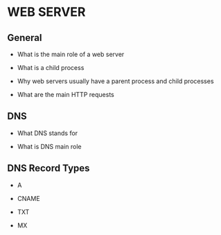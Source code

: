 # WEB SERVER

<h2>General</h2>

- What is the main role of a web server

- What is a child process

- Why web servers usually have a parent process and child processes

- What are the main HTTP requests

<h2>DNS</h2>

- What DNS stands for

- What is DNS main role

<h2>DNS Record Types</h2>

- A

- CNAME

- TXT

- MX
